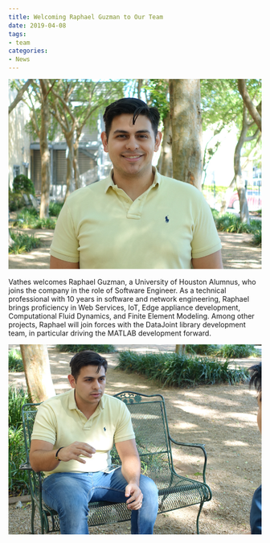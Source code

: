 ```yaml
---
title: Welcoming Raphael Guzman to Our Team
date: 2019-04-08
tags:
- team
categories: 
- News
---
```

![](./static/posts/Welcoming-Raphael-Guzman-to-Our-Team/Raphael_in_the_garden1.jpg "Raphael headshot in the garden")

Vathes welcomes Raphael Guzman, a University of Houston Alumnus, who joins the company in the role of Software Engineer. As a technical professional with 10 years in software and network engineering, Raphael brings proficiency in Web Services, IoT, Edge appliance development, Computational Fluid Dynamics, and Finite Element Modeling. Among other projects, Raphael will join forces with the DataJoint library development team, in particular driving the MATLAB development forward.

![](./static/posts/Welcoming-Raphael-Guzman-to-Our-Team/Raphael_in_the_garden2.jpg "Raphael in conversation")
